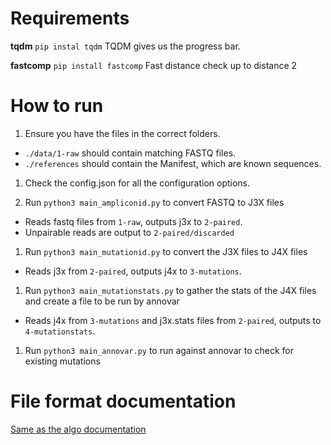 # Requirements
**tqdm**
`pip instal tqdm`
TQDM gives us the progress bar.

**fastcomp**
`pip install fastcomp`
Fast distance check up to distance 2

# How to run

1. Ensure you have the files in the correct folders.
  - `./data/1-raw` should contain matching FASTQ files. 
  - `./references` should contain the Manifest, which are known sequences.

1. Check the config.json for all the configuration options.
  
1. Run `python3 main_ampliconid.py` to convert FASTQ to J3X files
  - Reads fastq files from `1-raw`, outputs j3x to `2-paired`.
  - Unpairable reads are output to `2-paired/discarded`

1. Run `python3 main_mutationid.py` to convert the J3X files to J4X files
  - Reads j3x from `2-paired`, outputs j4x to `3-mutations`.

1. Run `python3 main_mutationstats.py` to gather the stats of the J4X files and create a file to be run by annovar
  - Reads j4x from `3-mutations` and j3x.stats files from `2-paired`, outputs to `4-mutationstats`.

1. Run `python3 main_annovar.py` to run against annovar to check for existing mutations

# File format documentation

[Same as the algo documentation](https://docs.google.com/document/d/1_uWV8ExxDhpnAHwQIGdE2CcQR7scXawhVlBf9aegF8Q/edit?usp=sharing)